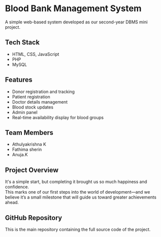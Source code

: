 # Blood Bank Management System

A simple web-based system developed as our second-year DBMS mini project.

## Tech Stack
- HTML, CSS, JavaScript
- PHP
- MySQL

## Features
- Donor registration and tracking  
- Patient registration  
- Doctor details management  
- Blood stock updates  
- Admin panel  
- Real-time availability display for blood groups

## Team Members
- Athulyakrishna K 
- Fathima sherin  
- Anuja.K  

## Project Overview
It's a simple start, but completing it brought us so much happiness and confidence.  
This marks one of our first steps into the world of development—and we believe it’s a small milestone that will guide us toward greater achievements ahead.

## GitHub Repository
This is the main repository containing the full source code of the project.

